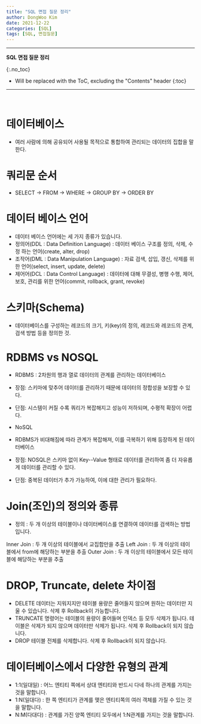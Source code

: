 ```yaml
---
title: "SQL 면접 질문 정리"
author: DongWoo Kim
date: 2021-12-22
categories: [SQL]
tags: [SQL, 면접질문]
---
```


---

**SQL 면접 질문 정리**

{:.no_toc}

* Will be replaced with the ToC, excluding the "Contents" header
{:toc}

---

<br/>

# **데이터베이스**

- 여러 사람에 의해 공유되어 사용될 목적으로 통합하여 관리되는 데이터의 집합을 말한다.

# **쿼리문 순서**

- SELECT -> FROM -> WHERE -> GROUP BY -> ORDER BY

# **데이터 베이스 언어**

- 데이터 베이스 언어에는 세 가지 종류가 있습니다.
- 정의어(DDL : Data Definition Language) : 데이터 베이스 구조를 정의, 삭제, 수정 하는 언어(create, alter, drop)
- 조작어(DML : Data Manipulation Language) : 자료 검색, 삽입, 갱신, 삭제를 위한 언어(select, insert, update, delete)
- 제어어(DCL : Data Control Language) : 데이터에 대해 무결성, 병행 수행, 제어, 보호, 관리를 위한 언어(commit, rollback, grant, revoke)

# **스키마(Schema)**

- 데이터베이스를 구성하는 레코드의 크기, 키(key)의 정의, 레코드와 레코드의 관계, 검색 방법 등을 정의한 것.

# **RDBMS vs NOSQL**

- RDBMS : 2차원의 행과 열로 데이터의 관계를 관리하는 데이터베이스
- 장점: 스키마에 맞추어 데이터를 관리하기 때문에 데이터의 정합성을 보장할 수 있다.
- 단점: 시스템이 커질 수록 쿼리가 복잡해지고 성능이 저하되며, 수평적 확장이 어렵다.

- NoSQL
- RDBMS가 비대해짐에 따라 관계가 복잡해져, 이를 극복하기 위해 등장하게 된 데이터베이스
- 장점: NOSQL은 스키마 없이 Key--Value 형태로 데이터를 관리하여 좀 더 자유롭게 데이터를 관리할 수 있다.
- 단점: 중복된 데이터가 추가 가능하여, 이에 대한 관리가 필요하다.

# **Join(조인)의 정의와 종류**

- 정의 : 두 개 이상의 테이블이나 데이터베이스를 연결하여 데이터를 검색하는 방법 입니다.

Inner Join : 두 개 이상의 테이블에서 교집합만을 추출
Left Join : 두 개 이상의 테이블에서 from에 해당하는 부분을 추출
Outer Join : 두 개 이상의 테이블에서 모든 테이블에 해당하는 부분을 추출

# **DROP, Truncate, delete 차이점**

- DELETE 데이터는 지워지지만 테이블 용량은 줄어들지 않으며 원하는 데이터만 지울 수 있습니다. 삭제 후 Rollback이 가능합니다.
- TRUNCATE 명령어는 테이블의 용량이 줄어들며 인덱스 등 모두 삭제가 됩니다. 테이블은 삭제가 되지 않으며 데이터만 삭제가 됩니다.
  삭제 후 Rollback이 되지 않습니다.
- DROP 테이블 전체를 삭제합니다. 삭제 후 Rollback이 되지 않습니다.


# **데이터베이스에서 다양한 유형의 관계**
- 1:1(일대일) : 어느 엔티티 쪽에서 상대 엔티티와 반드시 다네 하나의 관계를 가지는것을 말합니다.
- 1:N(일대다) : 한 쪽 엔티티가 관계를 맺은 엔티티쪽의 여러 객체를 가질 수 있는 것을 말합니다.
- N:M(다대다) : 관계를 가진 양쪽 엔티티 모두에서 1:N관계를 가지는 것을 말합니다.

